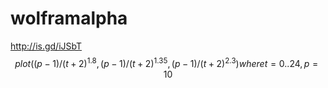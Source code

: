 # wolframalpha
http://is.gd/iJSbT
$$
plot( (p - 1	) / (t + 2)^1.8,  (p - 1) / (t + 2)^1.35, (p - 1) / (t + 2)^2.3 ) where t=0..24, p=10
$$